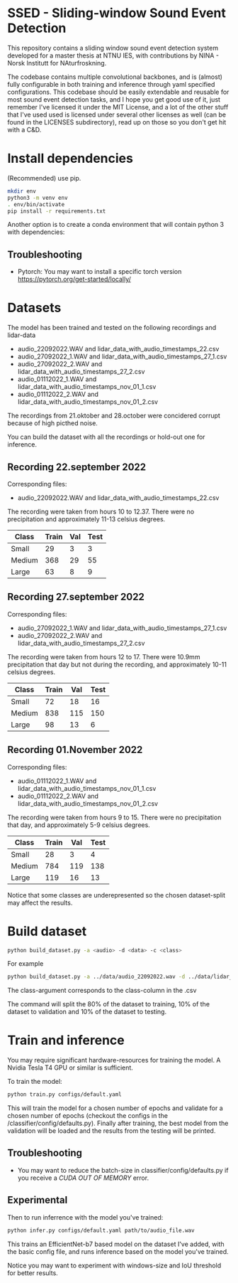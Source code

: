 # SSED - Sliding-window Sound Event Detection

This repository contains a sliding window sound event detection system developed for a master thesis at NTNU IES, with contributions by NINA - Norsk Institutt for NAturfroskning.

The codebase contains multiple convolutional backbones, and is (almost) fully configurable in both training and inference through yaml specified configurations.
This codebase should be easily extendable and reusable for most sound event detection tasks, and I hope you get good use of it, just remember I've licensed it under the MIT License, and a lot of the other stuff that I've used used is licensed under several other licenses as well (can be found in the LICENSES subdirectory), read up on those so you don't get hit with a C&D.

# Install dependencies

(Recommended) use pip.
```bash
mkdir env
python3 -m venv env
. env/bin/activate
pip install -r requirements.txt
```


Another option is to create a conda environment that will contain python 3 with dependencies:


## Troubleshooting
- Pytorch: You may want to install a specific torch version https://pytorch.org/get-started/locally/


# Datasets


The model has been trained and tested on the following recordings and lidar-data
- audio_22092022.WAV and lidar_data_with_audio_timestamps_22.csv
- audio_27092022_1.WAV and lidar_data_with_audio_timestamps_27_1.csv
- audio_27092022_2.WAV and lidar_data_with_audio_timestamps_27_2.csv
- audio_01112022_1.WAV and lidar_data_with_audio_timestamps_nov_01_1.csv
- audio_01112022_2.WAV and lidar_data_with_audio_timestamps_nov_01_2.csv

The recordings from 21.oktober and 28.october were concidered corrupt because of high picthed noise. 

You can build the dataset with all the recordings or hold-out one for inference.
   
## Recording 22.september 2022
Corresponding files:
- audio_22092022.WAV and lidar_data_with_audio_timestamps_22.csv

The recording were taken from hours 10 to 12.37. There were no precipitation and approximately 11-13 celsius degrees. 


| Class   | Train   | Val  | Test|
| ------- | --- | --- |---|
| Small | 29 | 3 |3|
| Medium | 368 | 29 |55|
| Large | 63 | 8 |9|


## Recording 27.september 2022
Corresponding files:
- audio_27092022_1.WAV and lidar_data_with_audio_timestamps_27_1.csv
- audio_27092022_2.WAV and lidar_data_with_audio_timestamps_27_2.csv


The recording were taken from hours 12 to 17. There were 10.9mm precipitation that day but not during the recording, and approximately 10-11 celsius degrees. 


| Class   | Train   | Val  | Test|
| ------- | --- | --- |---|
| Small | 72 | 18 |16|
| Medium | 838 | 115 |150|
| Large | 98 | 13 |6|


## Recording 01.November 2022
Corresponding files:
- audio_01112022_1.WAV and lidar_data_with_audio_timestamps_nov_01_1.csv
- audio_01112022_2.WAV and lidar_data_with_audio_timestamps_nov_01_2.csv


The recording were taken from hours 9 to 15. There were no precipitation that day, and approximately 5-9 celsius degrees. 


| Class   | Train   | Val  | Test|
| ------- | --- | --- |---|
| Small | 28 | 3 |4|
| Medium | 784 | 119 |138|
| Large | 119 | 16 |13|

Notice that some classes are underepresented so the chosen dataset-split may affect the results.

# Build dataset

```bash
python build_dataset.py -a <audio> -d <data> -c <class> 
```

For example
```bash
python build_dataset.py -a ../data/audio_22092022.wav -d ../data/lidar_data_22092022.csv -c class_1 
```
The class-argument corresponds to the class-column in the .csv


The command will split the 80% of the dataset to training, 10% of the dataset to validation and 10% of the dataset to testing. 


# Train and inference
You may require significant hardware-resources for training the model. A Nvidia Tesla T4 GPU or similar is sufficient.

To train the model:
```bash
python train.py configs/default.yaml
```

This will train the model for a chosen number of epochs and validate for a chosen number of epochs (checkout the configs in the /classifier/config/defaults.py). Finally after training, the best model from the validation will be loaded and the results from the testing will be printed. 

## Troubleshooting
- You may want to reduce the batch-size in classifier/config/defaults.py if you receive a *CUDA OUT OF MEMORY* error.


## Experimental
Then to run inferrence with the model you've trained:

```bash
python infer.py configs/default.yaml path/to/audio_file.wav
```

This trains an EfficientNet-b7 based model on the dataset I've added, with the basic config file, and runs inference based on the model you've trained. 

Notice you may want to experiment with windows-size and IoU threshold for better results.



